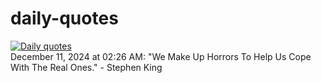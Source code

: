 # daily-quotes
[![Daily quotes](https://github.com/ceepu8/daily-quotes/actions/workflows/daily-quote.yml/badge.svg)](https://github.com/ceepu8/daily-quotes/actions/workflows/daily-quote.yml)<br/>
December 11, 2024 at 02:26 AM: "We Make Up Horrors To Help Us Cope With The Real Ones." - Stephen King
